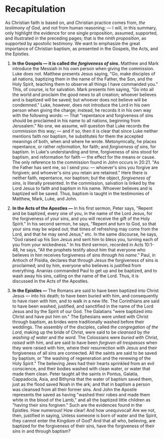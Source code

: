 # Recapitulation

As Christian faith is based on, and Christian practice comes from, *the testimony of God*, and not from human reasoning; — I will, in this summary, only highlight the evidence for one single proposition, assumed, supported, and illustrated in the preceding pages; that is the *ninth proposition*, as supported by apostolic testimony. We want to emphasize the great importance of Christian baptism, as presented in the Gospels, the Acts, and the Epistles.

1. **In the Gospels — it is called *the forgiveness of sins*.** Matthew and Mark introduce the Messiah in his own person when giving the commission. Luke does not. Matthew presents Jesus saying, "Go, make disciples of all nations, baptizing them in the name of the Father, the Son, and the Holy Spirit, teaching them to observe all things I have commanded you." This, of course, is for salvation. Mark presents him saying, "Go into all the world and proclaim the good news to all creation; whoever believes and is baptized will be saved; but whoever does not believe will be condemned." Luke, however, does not introduce the Lord in his own person when giving the charge; instead, he records it in his own way with the following words: — That "repentance and forgiveness of sins should be proclaimed in his name to all nations, beginning from Jerusalem." No one, we assume, will question that Luke records the commission this way; — and if so, then it is clear that since Luke neither mentions faith nor baptism, he substitutes for them the accepted meanings of both, when and where he wrote. Metonymically, he places repentance, or rather *reformation*, for faith; and *forgiveness of sins*, for baptism. In Luke's understanding and time, forgiveness of sins stood for baptism, and reformation for faith — the effect for the means or cause. The only reference to the commission found in John occurs in 20:21. "As the Father has sent me, so I send you: — whoever's sins you forgive are forgiven; and whoever's sins you retain are retained." Here there is neither faith, repentance, nor baptism; but the object, *forgiveness of sins*, is literally presented. In the commission, salvation is linked by the Lord Jesus to faith and baptism in his name. Whoever believes and is baptized will be saved. Thus, baptism is taught in the testimonies of Matthew, Mark, Luke, and John.

2. **In the Acts of the Apostles —** In his first sermon, Peter says, "Repent and be baptized, every one of you, in the name of the Lord Jesus, for the forgiveness of your sins, and you will receive the gift of the Holy Spirit." In his second sermon, he says, "Repent and turn to God, so that your sins may be wiped out; that times of refreshing may come from the Lord, and that he may send Jesus," etc. In the same discourse, he says, "God raised up his Son Jesus and sent him to bless you, turning each of you from your wickedness." In his third sermon, recorded in Acts 10:1-48, he says, "All the prophets testify about him that everyone who believes in him receives forgiveness of sins *through his name*." Paul, in Antioch of Pisidia, declares that through Jesus the forgiveness of sins is proclaimed; and by him, everyone who believes is justified from everything. Ananias commanded Paul to get up and be baptized, and to wash away his sins, calling on the name of the Lord. Thus, it is discussed in the Acts of the Apostles.

3. **In the Epistles —** The Romans are said to have been baptized into Christ Jesus — into his death; to have been buried with him, and consequently to have risen with him, and to walk in a new life. The Corinthians are said to have been washed, justified, and sanctified in the name of the Lord Jesus and by the Spirit of our God. The Galatians "were baptized into Christ and have put him on." The Ephesians were united with Christ through baptism, as brides were traditionally washed before their weddings. The assembly of the disciples, called *the congregation of the Lord*, making up the bride of Christ, were said to be *cleansed* by *the washing of water* and *the word*. The Colossians were *buried with Christ, raised with him*, and are said to have been *forgiven all trespasses* when they were raised with him, where their resurrection with Jesus and their forgiveness of all sins are connected. All the saints are said to be saved by baptism, or "the washing of regeneration and the renewing of the Holy Spirit." The believing Jews had their hearts sprinkled from an evil conscience, and their bodies washed with clean water, or water that made them clean. Peter taught all the saints in Pontus, Galatia, Cappadocia, Asia, and Bithynia that the water of baptism saved them, just as the flood saved Noah in the ark; and that in baptism a person was cleansed from all their former sins. And John the Apostle represents the saved as having "washed their robes and made them white in the blood of the Lamb," and all the baptized little children as "having their sins forgiven." Such are the evidences found in the Epistles. How numerous! How clear! And how unequivocal! Are we not, then, justified in saying, Unless someone is born of water and the Spirit, they cannot enter the Kingdom of God? And that all who, believing, are baptized for the forgiveness of their sins, have the forgiveness of their sins in and through baptism?

